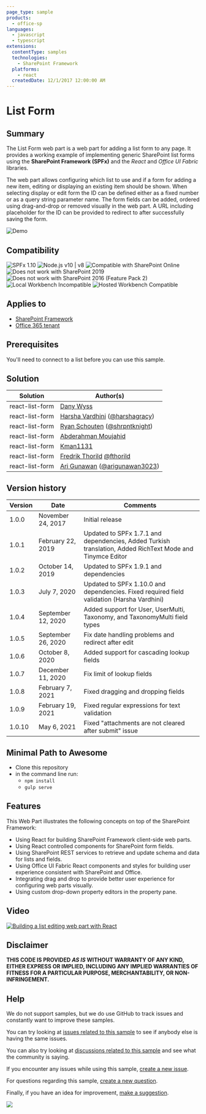```yaml
---
page_type: sample
products:
  - office-sp
languages:
  - javascript
  - typescript
extensions:
  contentType: samples
  technologies:
    - SharePoint Framework
  platforms:
    - react
  createdDate: 12/1/2017 12:00:00 AM
---
```


# List Form

## Summary

The List Form web part is a web part for adding a list form to any page. It provides a working example of implementing generic SharePoint list forms using the **SharePoint Framework (SPFx)** and the _React_ and _Office UI Fabric_ libraries.

The web part allows configuring which list to use and if a form for adding a new item, editing or displaying an existing item should be shown. When selecting display or edit form the ID can be defined either as a fixed number or as a query string parameter name. The form fields can be added, ordered using drag-and-drop or removed visually in the web part. A URL including placeholder for the ID can be provided to redirect to after successfully saving the form.

![Demo](./assets/React-ListForm-Overview.gif)

## Compatibility

![SPFx 1.10](https://img.shields.io/badge/SPFx-1.10.0-green.svg) 
![Node.js v10 | v8](https://img.shields.io/badge/Node.js-v10%20%7C%20v8-green.svg) 
![Compatible with SharePoint Online](https://img.shields.io/badge/SharePoint%20Online-Compatible-green.svg)
![Does not work with SharePoint 2019](https://img.shields.io/badge/SharePoint%20Server%202019-Incompatible-red.svg)
![Does not work with SharePoint 2016 (Feature Pack 2)](https://img.shields.io/badge/SharePoint%20Server%202016%20(Feature%20Pack%202)-Incompatible-red.svg "SharePoint Server 2016 Feature Pack 2 requires SPFx 1.1")
![Local Workbench Incompatible](https://img.shields.io/badge/Local%20Workbench-Incompatible-red.svg "Requires access to SharePoint content")
![Hosted Workbench Compatible](https://img.shields.io/badge/Hosted%20Workbench-Compatible-green.svg)

## Applies to

- [SharePoint Framework](https://docs.microsoft.com/sharepoint/dev/spfx/sharepoint-framework-overview)
- [Office 365 tenant](https://docs.microsoft.com/sharepoint/dev/spfx/set-up-your-development-environment)

## Prerequisites

You'll need to connect to a list before you can use this sample.

## Solution

| Solution        | Author(s)                                                           |
| --------------- | -----------------------------------------------------------------   |
| react-list-form | [Dany Wyss](https://github.com/DanyWyss)                            |
| react-list-form | [Harsha Vardhini](https://github.com/Harshagracy) ([@harshagracy](https://twitter.com/harshagracy))   |
| react-list-form | [Ryan Schouten](https://github.com/sharepointknight) ([@shrpntknight](https://twitter.com/shrpntknight))   |
| react-list-form | [Abderahman Moujahid](https://github.com/Abderahman88)              |
| react-list-form | [Kman1131](https://github.com/Kman1131)                             |
| react-list-form | [Fredrik Thorild](https://github.com/fthorild) [@fthorild](https://twitter.com/fthorild)           |
| react-list-form | [Ari Gunawan](https://github.com/AriGunawan) ([@arigunawan3023](https://twitter.com/arigunawan3023)) |

## Version history

| Version | Date               | Comments                                                                                                  |
| ------- | ------------------ | --------------------------------------------------------------------------------------------------------- |
| 1.0.0   | November 24, 2017  | Initial release                                                                                           |
| 1.0.1   | February 22, 2019  | Updated to SPFx 1.7.1 and dependencies, Added Turkish translation, Added RichText Mode and Tinymce Editor |
| 1.0.2   | October 14, 2019   | Updated to SPFx 1.9.1 and dependencies                                                                    |
| 1.0.3   | July 7, 2020       | Updated to SPFx 1.10.0 and dependencies. Fixed required field validation (Harsha Vardhini)                |
| 1.0.4   | September 12, 2020 | Added support for User, UserMulti, Taxonomy, and TaxonomyMulti field types                                |
| 1.0.5   | September 26, 2020 | Fix date handling problems and redirect after edit                                                        |
| 1.0.6   | October 8, 2020    | Added support for cascading lookup fields                                                                 |
| 1.0.7   | December 11, 2020  | Fix limit of lookup fields                                                                                |
| 1.0.8   | February 7, 2021   | Fixed dragging and dropping fields                                                                        |
| 1.0.9   | February 19, 2021  | Fixed regular expressions for text validation                                                             |
| 1.0.10  | May 6, 2021        | Fixed "attachments are not cleared after submit" issue                                                    |

## Minimal Path to Awesome

- Clone this repository
- in the command line run:
  - `npm install`
  - `gulp serve`

## Features

This Web Part illustrates the following concepts on top of the SharePoint Framework:

- Using React for building SharePoint Framework client-side web parts.
- Using React controlled components for SharePoint form fields.
- Using SharePoint REST services to retrieve and update schema and data for lists and fields.
- Using Office UI Fabric React components and styles for building user experience consistent with SharePoint and Office.
- Integrating drag and drop to provide better user experience for configuring web parts visually.
- Using custom drop-down property editors in the property pane.

## Video

[![Building a list editing web part with React](./assets/video-thumbnail.jpg)](https://www.youtube.com/watch?v=6HbtHVZ-3Js "Building a list editing web part with React")

## Disclaimer

**THIS CODE IS PROVIDED _AS IS_ WITHOUT WARRANTY OF ANY KIND, EITHER EXPRESS OR IMPLIED, INCLUDING ANY IMPLIED WARRANTIES OF FITNESS FOR A PARTICULAR PURPOSE, MERCHANTABILITY, OR NON-INFRINGEMENT.**

## Help

We do not support samples, but we do use GitHub to track issues and constantly want to improve these samples.

You can try looking at [issues related to this sample](https://github.com/pnp/sp-dev-fx-webparts/issues?q=label%3A%22sample%3A%20react-list-form") to see if anybody else is having the same issues.

You can also try looking at [discussions related to this sample](https://github.com/pnp/sp-dev-fx-webparts/discussions?discussions_q=react-list-form) and see what the community is saying.

If you encounter any issues while using this sample, [create a new issue](https://github.com/pnp/sp-dev-fx-webparts/issues/new?assignees=&labels=Needs%3A+Triage+%3Amag%3A%2Ctype%3Abug-suspected%2Csample%3A%20react-list-form&template=bug-report.yml&sample=react-list-form&authors=@DanyWyss%20@Harshagracy%20@sharepointknight%20@Abderahman88,%20@Kman1131%20@fthorild%20@AriGunawan&title=react-list-form%20-%20).

For questions regarding this sample, [create a new question](https://github.com/pnp/sp-dev-fx-webparts/issues/new?assignees=&labels=Needs%3A+Triage+%3Amag%3A%2Ctype%3Aquestion%2Csample%3A%20react-list-form&template=question.yml&sample=react-list-form&authors=@DanyWyss%20@Harshagracy%20@sharepointknight%20@Abderahman88,%20@Kman1131%20@fthorild%20@AriGunawan&title=react-list-form%20-%20).

Finally, if you have an idea for improvement, [make a suggestion](https://github.com/pnp/sp-dev-fx-webparts/issues/new?assignees=&labels=Needs%3A+Triage+%3Amag%3A%2Ctype%3Aenhancement%2Csample%3A%20react-list-form&template=question.yml&sample=react-list-form&authors=@DanyWyss%20@Harshagracy%20@sharepointknight%20@Abderahman88,%20@Kman1131%20@fthorild%20@AriGunawan&title=react-list-form%20-%20).

<img src="https://pnptelemetry.azurewebsites.net/sp-dev-fx-webparts/samples/react-list-form" />
